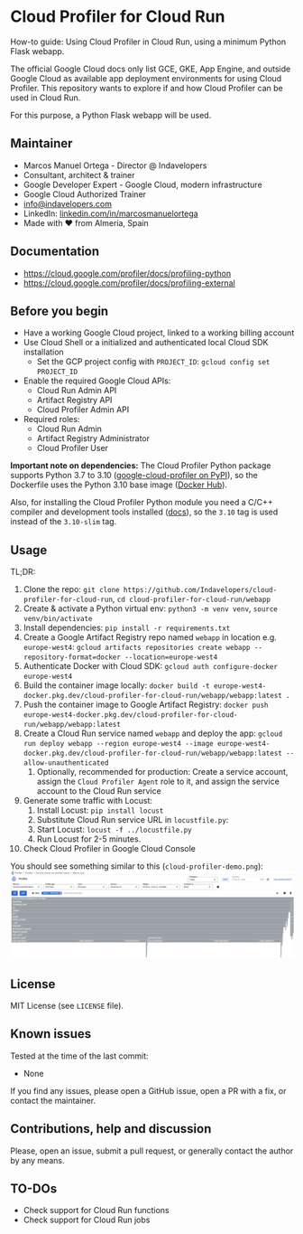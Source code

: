 # Cloud Profiler for Cloud Run

How-to guide: Using Cloud Profiler in Cloud Run, using a minimum Python Flask webapp.

The official Google Cloud docs only list GCE, GKE, App Engine, and outside Google Cloud as available app deployment environments for using Cloud Profiler.
This repository wants to explore if and how Cloud Profiler can be used in Cloud Run.

For this purpose, a Python Flask webapp will be used.

## Maintainer

- Marcos Manuel Ortega - Director @ Indavelopers
- Consultant, architect & trainer
- Google Developer Expert - Google Cloud, modern infrastructure
- Google Cloud Authorized Trainer
- <info@indavelopers.com>
- LinkedIn: [linkedin.com/in/marcosmanuelortega](https://www.linkedin.com/in/marcosmanuelortega/)
- Made with ❤️ from Almería, Spain

## Documentation

- <https://cloud.google.com/profiler/docs/profiling-python>
- <https://cloud.google.com/profiler/docs/profiling-external>

## Before you begin

- Have a working Google Cloud project, linked to a working billing account
- Use Cloud Shell or a initialized and authenticated local Cloud SDK installation
  - Set the GCP project config with `PROJECT_ID`: `gcloud config set PROJECT_ID`
- Enable the required Google Cloud APIs:
  - Cloud Run Admin API
  - Artifact Registry API
  - Cloud Profiler Admin API
- Required roles:
  - Cloud Run Admin
  - Artifact Registry Administrator
  - Cloud Profiler User

**Important note on dependencies:** The Cloud Profiler Python package supports Python 3.7 to 3.10 ([google-cloud-profiler on PyPI](https://pypi.org/project/google-cloud-profiler/)), so the Dockerfile uses the Python 3.10 base image ([Docker Hub](https://hub.docker.com/_/python)).

Also, for installing the Cloud Profiler Python module you need a C/C++ compiler and development tools installed ([docs](https://cloud.google.com/profiler/docs/profiling-python#using-profiler)), so the `3.10` tag is used instead of the `3.10-slim` tag.

## Usage

TL;DR:

1. Clone the repo: `git clone https://github.com/Indavelopers/cloud-profiler-for-cloud-run`, `cd cloud-profiler-for-cloud-run/webapp`
2. Create & activate a Python virtual env: `python3 -m venv venv`, `source venv/bin/activate`
3. Install dependencies: `pip install -r requirements.txt`
4. Create a Google Artifact Registry repo named `webapp` in location e.g. `europe-west4`: `gcloud artifacts repositories create webapp --repository-format=docker --location=europe-west4`
5. Authenticate Docker with Cloud SDK: `gcloud auth configure-docker europe-west4`
6. Build the container image locally: `docker build -t europe-west4-docker.pkg.dev/cloud-profiler-for-cloud-run/webapp/webapp:latest .`
7. Push the container image to Google Artifact Registry: `docker push europe-west4-docker.pkg.dev/cloud-profiler-for-cloud-run/webapp/webapp:latest`
8. Create a Cloud Run service named `webapp` and deploy the app: `gcloud run deploy webapp --region europe-west4 --image europe-west4-docker.pkg.dev/cloud-profiler-for-cloud-run/webapp/webapp:latest --allow-unauthenticated`
   1. Optionally, recommended for production: Create a service account, assign the `Cloud Profiler Agent` role to it, and assign the service account to the Cloud Run service
9. Generate some traffic with Locust:
   1. Install Locust: `pip install locust`
   2. Substitute Cloud Run service URL in `locustfile.py`:
   3. Start Locust: `locust -f ../locustfile.py`
   4. Run Locust for 2-5 minutes.
10. Check Cloud Profiler in Google Cloud Console

You should see something similar to this (`cloud-profiler-demo.png`):
![Cloud Profiler demo](cloud-profiler-demo.png)

## License

MIT License (see `LICENSE` file).

## Known issues

Tested at the time of the last commit:

- None

If you find any issues, please open a GitHub issue, open a PR with a fix, or contact the maintainer.

## Contributions, help and discussion

Please, open an issue, submit a pull request, or generally contact the author by any means.

## TO-DOs

- Check support for Cloud Run functions
- Check support for Cloud Run jobs
